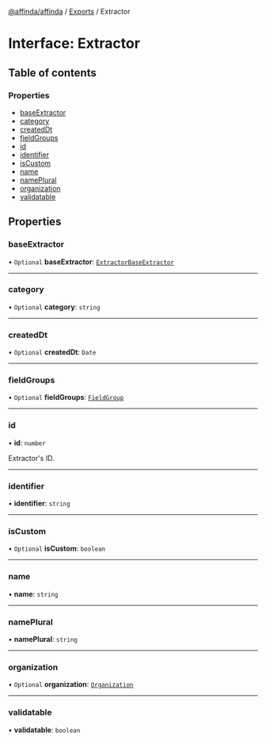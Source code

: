 [@affinda/affinda](../README.md) / [Exports](../modules.md) / Extractor

# Interface: Extractor

## Table of contents

### Properties

- [baseExtractor](Extractor.md#baseextractor)
- [category](Extractor.md#category)
- [createdDt](Extractor.md#createddt)
- [fieldGroups](Extractor.md#fieldgroups)
- [id](Extractor.md#id)
- [identifier](Extractor.md#identifier)
- [isCustom](Extractor.md#iscustom)
- [name](Extractor.md#name)
- [namePlural](Extractor.md#nameplural)
- [organization](Extractor.md#organization)
- [validatable](Extractor.md#validatable)

## Properties

### baseExtractor

• `Optional` **baseExtractor**: [`ExtractorBaseExtractor`](ExtractorBaseExtractor.md)

___

### category

• `Optional` **category**: `string`

___

### createdDt

• `Optional` **createdDt**: `Date`

___

### fieldGroups

• `Optional` **fieldGroups**: [`FieldGroup`](FieldGroup.md)

___

### id

• **id**: `number`

Extractor's ID.

___

### identifier

• **identifier**: `string`

___

### isCustom

• `Optional` **isCustom**: `boolean`

___

### name

• **name**: `string`

___

### namePlural

• **namePlural**: `string`

___

### organization

• `Optional` **organization**: [`Organization`](Organization.md)

___

### validatable

• **validatable**: `boolean`
